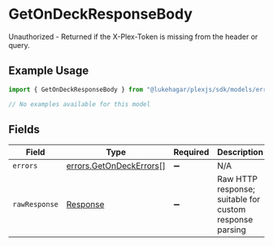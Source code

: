 # GetOnDeckResponseBody

Unauthorized - Returned if the X-Plex-Token is missing from the header or query.

## Example Usage

```typescript
import { GetOnDeckResponseBody } from "@lukehagar/plexjs/sdk/models/errors";

// No examples available for this model
```

## Fields

| Field                                                                     | Type                                                                      | Required                                                                  | Description                                                               |
| ------------------------------------------------------------------------- | ------------------------------------------------------------------------- | ------------------------------------------------------------------------- | ------------------------------------------------------------------------- |
| `errors`                                                                  | [errors.GetOnDeckErrors](../../../sdk/models/errors/getondeckerrors.md)[] | :heavy_minus_sign:                                                        | N/A                                                                       |
| `rawResponse`                                                             | [Response](https://developer.mozilla.org/en-US/docs/Web/API/Response)     | :heavy_minus_sign:                                                        | Raw HTTP response; suitable for custom response parsing                   |